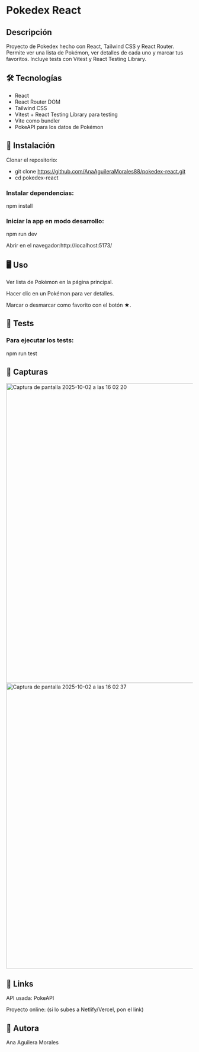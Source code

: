 # Pokedex React

## Descripción
Proyecto de Pokedex hecho con React, Tailwind CSS y React Router. Permite ver una lista de Pokémon, ver detalles de cada uno y marcar tus favoritos. Incluye tests con Vitest y React Testing Library.

## 🛠 Tecnologías

- React
- React Router DOM
- Tailwind CSS
- Vitest + React Testing Library para testing
- Vite como bundler
- PokeAPI para los datos de Pokémon

## 🚀 Instalación

Clonar el repositorio:
- git clone https://github.com/AnaAguileraMorales88/pokedex-react.git
- cd pokedex-react

### Instalar dependencias:
npm install

### Iniciar la app en modo desarrollo:
npm run dev

Abrir en el navegador:http://localhost:5173/

## 🖥 Uso

Ver lista de Pokémon en la página principal.

Hacer clic en un Pokémon para ver detalles.

Marcar o desmarcar como favorito con el botón ★.

## 🧪 Tests

### Para ejecutar los tests:
npm run test

## 📸 Capturas
<img width="1180" height="810" alt="Captura de pantalla 2025-10-02 a las 16 02 20" src="https://github.com/user-attachments/assets/c1d406ea-2e01-4d6f-8466-a79ef9f97242" />

<img width="1048" height="772" alt="Captura de pantalla 2025-10-02 a las 16 02 37" src="https://github.com/user-attachments/assets/18987741-3b83-4aed-a4b1-cb289deb50d9" />

## 🔗 Links

API usada: PokeAPI

Proyecto online: (si lo subes a Netlify/Vercel, pon el link)

## 📝 Autora

Ana Aguilera Morales


